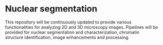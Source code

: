 # Nuclear segmentation
This repository will be continuously updated to provide various functionalities for analyzing 2D and 3D microscopy images.
Pipelines will be provided for nuclear segmentation and characterization, chromatin structure identification, image
enhancements and processing.
